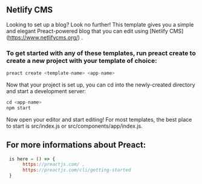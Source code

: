 ## Netlify CMS
Looking to set up a blog? Look no further! This template gives you a simple and elegant Preact-powered blog that you can edit using [Netlify CMS] (https://www.netlifycms.org/) .

### To get started with any of these templates, run preact create to create a new project with your template of choice:
```javascript
preact create <template-name> <app-name>
```
Now that your project is set up, you can cd into the newly-created directory and start a development server:
```javascript
cd <app-name>
npm start
```
Now open your editor and start editing! For most templates, the best place to start is src/index.js or src/components/app/index.js.

## For more informations about Preact:
```javascript
 is here = () => {
      https://preactjs.com/ , 
      https://preactjs.com/cli/getting-started
 }
 ```